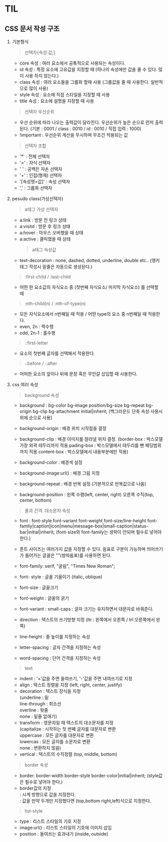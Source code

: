 # TIL

## CSS 문서 작성 구조

1. 기본형식

   > 선택자{속성:값;}

   - core 속성 : 여러 요소에서 공톡적으로 사용되는 속성이다.
   - id 속성 : 특정 요소에 고유값을 지정할 때 (하나의 속성에만 값을 줄 수 있다. 많이 사용 하지 않는다.)
   - class 속성 : 여러 요소들을 그룹화 할때 사용 (그룹값을 줄 때 사용한다. 일반적으로 많이 사용)
   - style 속성 : 요소에 직접 스타일을 지정할 때 사용
   - title 속성 : 요소에 설명을 지정할 때 사용

   > 선택자 우선순위

   - 우선 순위에 따라 나오는 출력값이 달라진다. 우선순위가 높은 순으로 먼저 출력된다.
     (기본 : 0001 / class : 0010 / id : 0010 / 직접 입력 : 1000)
   - !important : 우선순위 계산을 무시하며 무조건 적용되는 값

   > 선택자 조합

   - '\*' : 전체 선택자
   - '>' : 자식 선택자
   - ' ' : 공백은 자손 선택자
   - '+' : 인접(형제) 선택자
   - '[속성명=값]' : 속성 선택자
   - ',' : 그룹화 선택자

2. pesudo class(가상선택자)

   > a태그 가상 선택자

   - a:link : 방문 전 링크 상태
   - a:visitd : 방문 후 링크 상태
   - a:hover : 마우스 오버했을 때 상태
   - a:active : 클릭했을 때 상태
     > a태그 속성값
   - text-decoration : none, dashed, dotted, underline, double etc.. (앵커 태그 작성시 밑줄은 자동으로 생성된다.)

   > :first-child / :last-child

   - 어떤 한 요소값의 자식요소 중 (첫번째 자식요소/ 마지막 자식요소) 를 선택할 때

   > :nth-child(n) / :nth-of-type(n)

   - 모든 자식요소에서 n번째일 때 적용 / 어떤 type의 요소 중 n번째일 때 적용한다.
   - even, 2n : 짝수행
   - odd, 2n-1 : 홀수행

   > ::first-letter

   - 요소의 첫번째 글자를 선택해서 적용한다.

   > ::before / ::after

   - 어떠한 요소의 앞이나 뒤에 문장 혹은 무언갈 삽입할 때 사용한다.

3. css 여러 속성

   > background 속성

   - background : bg-color bg-image position/bg-size bg-repeat bg-origin bg-clip bg-attachment initial|inherit; (백그라운드 단축 속성 사용시 위에 순으로 사용)

   - background-origin : 배경 위치 시작점을 결정
   - background-clip : 배경 이미지를 잘라낼 위치 결정.
     (border-box : 박스모델 가장 외곽 테두리까지 적용
     pading-box : 박스모델에서 테두리를 뺀 패딩범위까지 적용
     content-box : 박스모델에서 내용부분에만 적용)
   - background-color : 배경색 설정
   - background-image:url() : 배경 그림 지정
   - background-repeat : 배경 반복 설정 (기본적으로 반복값으로 나옴)
   - background-position : 왼쪽 수평(left, center, right) 오른쪽 수직(top, center, bottom)

   > 줄과 간격. 대소문자 속성

   - font : font-style font-variant font-weight font-size/line-height font-famliy|caption|icon|menu|message-box|small-caption|status-bar|initial|inherit; (font-size와 font-family는 생략이 안되며 필수로 넣어야 한다.)
   - 폰트 사이즈는 여러가지 값을 지정할 수 있다. 쉼표로 구분이 가능하며 띄어쓰기가 들어가는 글꼴은 ""(쌍따옴표)를 사용하면 된다.
   - font-family: serif, "굴림", "Times New Roman";

   - font- style : 글꼴 기울이기 (italic, oblique)
   - font-size : 글꼴크기
   - font-weight : 글꼴의 굵기
   - font-variant : small-caps : 글자 크기는 유지하면서 대문자로 바꿔준다.
   - direction : 텍스트의 쓰기방향 지정 (ltr : 왼쪽에서 오른쪽 / trl 오른쪽에서 왼쪽)
   - line-height : 줄 높이를 지정하는 속성
   - letter-spacing : 글자 간격을 지정하는 속성
   - word-spacing : 단어 간격을 지정하는 속성

   > text

   - indent : '+'값을 주면 들여쓰기, '-'값을 주면 내여쓰기로 지정
   - align : 텍스트 정렬을 지정 (left, right, center, justify)
   - decoration : 텍스트 장식을 지정  
     (underline : 밑  
      line-through : 취소선  
      overline : 윗줄  
      none : 밑줄 없애기)
   - transform : 영문자일 때 텍스트의 대소문자를 지정  
     (capitalize : 시작하는 첫 번째 글자를 대문자로 변환  
     uppercase : 모든 글자를 대문자로 변환  
     lowercas : 모든 글자를 소문자로 변환  
     none : 변환하지 않음)
   - vertical : 텍스트의 수직정렬 (top, middle, bottom)

   > border 속성

   - border: border-width border-style border-color|initial|inherit; (style값은 필수로 넣어야 한다.)
   - border값의 지정  
     : 시계 방향으로 값을 지정한다.  
     : 값을 만약 두개만 지정했다면 (top,bottom right,left)식으로 지정한다.

   > list-style

   - type : 리스트 스타일의 기호 지정
   - image:url() : 리스트 스타일의 기호에 이미지 삽입
   - position : 들여쓰는 효과내기 (inside, outside)
